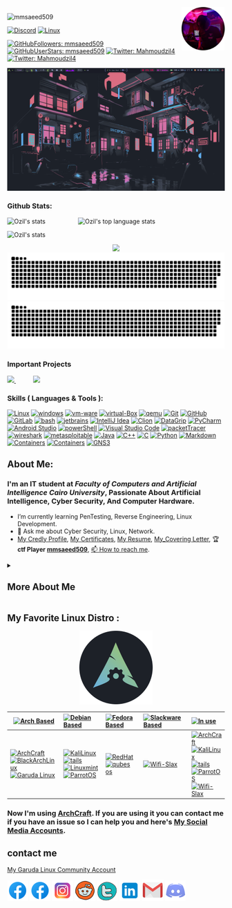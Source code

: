 <!-- <h2 align="center">Hi there 👋 I'm Mahmoud Mohamed ,You can call me Özil<br /> I'm Cyber Security Researcher/Enthusiast </h3> -->


<img align="right" width="100" height="100" src="/Images/OZIL.png">

<p align="left"> <img src="https://komarev.com/ghpvc/?username=mmsaeed509&label=Profile%20views&color=informational&style=plastic" alt="mmsaeed509" /> </p> 

<!-- ###########################################  ########################################### -->

[![Discord](https://img.shields.io/badge/discord-Discord-05122A?style=plastic&logo=Discord&color=informational)](https://github.com/mmsaeed509/mmsaeed509/blob/f1a8d5798f105d7fb752b6267704c08376a2c0f5/discordAcc.md)
[![Linux](https://img.shields.io/badge/gitlab-mmsaeed509-05122A?style=plastic&logo=gitlab&logoColor=informational&color=informational)](https://gitlab.com/mmsaeed509)

<!-- ###########################################  ########################################### -->

[![GitHubFollowers: mmsaeed509](https://img.shields.io/github/followers/mmsaeed509?style=social)](https://github.com/mmsaeed509)
[![GitHubUserStars: mmsaeed509](https://img.shields.io/github/stars/mmsaeed509?style=social)](https://github.com/mmsaeed509)
[![Twitter: Mahmoudzil4](https://img.shields.io/twitter/follow/Mahmoudzil4?style=social)](https://twitter.com/Mahmoudzil4)
[![Twitter: Mahmoudzil4](https://img.shields.io/twitter/url?style=social&url=https%3A%2F%2Ftwitter.com%2FMahmoudzil4)](https://twitter.com/Mahmoudzil4)
<!-- 
[![reddit : mmsaeed509](https://img.shields.io/reddit/subreddit-subscribers/mmsaeed509?style=social)](https://www.reddit.com/user/mmsaeed509)
[![reddit : mmsaeed509](https://img.shields.io/reddit/user-karma/link/mmsaeed509?style=social)](https://www.reddit.com/user/mmsaeed509)
[![reddit : mmsaeed509](https://img.shields.io/reddit/user-karma/comment/mmsaeed509?style=social)](https://www.reddit.com/user/mmsaeed509)
[![reddit : mmsaeed509](https://img.shields.io/reddit/user-karma/combined/mmsaeed509?style=social)](https://www.reddit.com/user/mmsaeed509) -->

<!--  My LinuxDesktopSetup  -->

<p align="center">
<a href="https://drive.google.com/file/d/1ia3OG3ZWhcE1rNqaud7cfaXRYcX-wKNx/view?usp=sharing">
  <img src="gif/themes.gif" />
</a>
<p/>

<!--  My LinuxDesktopSetup  -->

<!-- ###########################################  ########################################### -->

<!-- Github Stats -->

### Github Stats:
<!--
            &nbsp; -> space
            &emsp; -> 4x(&nbsp;)
-->
<p align="left">
    <img height="165" src="https://github-readme-stats.vercel.app/api?username=mmsaeed509&count_private=true&include_all_commits=true&theme=tokyonight" alt="Ozil's stats" /> &emsp;&emsp;&emsp;&emsp;&nbsp;&nbsp;&nbsp;
    <img src="https://github-readme-stats.vercel.app/api/top-langs/?username=mmsaeed509&layout=compact&theme=tokyonight" alt="Ozil's top language stats" />
</p>

<p align="left">
    <img src="https://github-profile-trophy.vercel.app/?username=mmsaeed509&theme=darkhub&margin-w=15&margin-h=15&column=8&v=2" alt="Ozil's stats" />
</p>

<!--  -->
<p align="center">
  
  <img src="http://github-readme-streak-stats.herokuapp.com?user=mmsaeed509&theme=tokyonight&date_format=j%20M%5B%20Y%5D&border=1A1B27"/>
  
  <img src="https://github.com/mmsaeed509/mmsaeed509/blob/snake/snake-dark.svg#gh-light-mode-only"/>
  <img src="https://github.com/mmsaeed509/mmsaeed509/blob/snake/snake-dark.svg#gh-dark-mode-only"/>
  
</p>

<!-- Github Stats -->

<!-- ###########################################  ########################################### -->

<!-- Important Projects -->

### Important Projects
            
<a href="https://github.com/mmsaeed509/bspwm-dots">
  <img src="https://github-readme-stats.vercel.app/api/pin/?username=mmsaeed509&repo=bspwm-dots&layout=compact&theme=tokyonight" />
</a>
            &emsp;&emsp;&nbsp;&nbsp;
<a href="https://github.com/mmsaeed509/Ransomware">
  <img src="https://github-readme-stats.vercel.app/api/pin/?username=mmsaeed509&repo=Ransomware&layout=compact&theme=tokyonight" />
</a>  
            
            
</p>


<!-- Important Projects -->

<!-- ###########################################  ########################################### -->

<!-- Skills ( Languages & Tools ) -->

### Skills ( Languages & Tools ):
[![Linux](https://img.shields.io/badge/OS-Linux-05122A?style=plastic&logo=Linux&color=informational)](https://www.linux.org/)
[![windows](https://img.shields.io/badge/OS-windows-05122A?style=plastic&logo=windows&logoColor=informational&color=informational)](https://www.microsoft.com/en-us/windows)
[![vm-ware](https://img.shields.io/badge/VM-vmware-05122A?style=plastic&logo=vmware&color=informational)](https://www.vmware.com/mena.html)
[![virtual-Box](https://img.shields.io/badge/VM-virtual%20Box-05122A?style=plastic&logo=virtualBox&color=informational)](https://www.virtualbox.org/)
[![qemu](https://img.shields.io/badge/VM-qemu-05122A?style=plastic&logo=qemu&color=informational)](https://www.qemu.org/)
[![Git](https://img.shields.io/badge/git-Git-05122A?style=plastic&logo=git&color=informational)](https://git-scm.com/)
[![GitHub](https://img.shields.io/badge/tool-GitHub-05122A?style=plastic&logo=github&&color=informational)](https://github.com/)
[![GitLab](https://img.shields.io/badge/tool-GitLab-05122A?style=plastic&logo=gitlab&&color=informational)](https://gitlab.com/)
[![bash](https://img.shields.io/badge/Shell-Bash-informational?style=flat&logo=gnu-bash&color=informational)](https://www.gnu.org/software/bash/)
[![jetbrains](https://img.shields.io/badge/jetbrains-jetbrains-05122A?style=plastic&logo=jetbrains&color=informational)](https://www.jetbrains.com/)
[![IntelliJ Idea](https://img.shields.io/badge/jetbrains-IntelliJ%20Idea-05122A?style=plastic&logo=intellij-idea&color=informational)](https://www.jetbrains.com/idea/)
[![Clion](https://img.shields.io/badge/jetbrains-CLion-05122A?style=plastic&logo=clion&color=informational)](https://www.jetbrains.com/clion/)
[![DataGrip](https://img.shields.io/badge/jetbrains-DataGrip-05122A?style=plastic&logo=datagrip&color=informational)](https://www.jetbrains.com/datagrip/)
[![PyCharm](https://img.shields.io/badge/jetbrains-pycharm-05122A?style=plastic&logo=pycharm&color=informational)](https://www.jetbrains.com/pycharm/)
[![Android Studio](https://img.shields.io/badge/tool-Android%20Studio-05122A?style=plastic&logo=android-studio&color=informational)](https://developer.android.com/studio)
[![powerShell](https://img.shields.io/badge/Shell-powerShell-05122A?style=plastic&logo=powerShell&color=informational)](https://docs.microsoft.com/en-us/powershell/)
[![Visual Studio Code](https://img.shields.io/badge/tool-Visual%20Studio%20Code-05122A?style=plastic&logo=visual-studio-code&color=informational)](https://code.visualstudio.com/)
[![packetTracer](https://img.shields.io/badge/Cisco-packetTracer-05122A?style=plastic&logo=cisco&color=informational)](https://www.netacad.com/)
[![wireshark](https://img.shields.io/badge/Networking-wireshark-05122A?style=plastic&logo=wireshark&color=informational)](https://www.wireshark.org/)
[![metasploitable](https://img.shields.io/badge/HackingTools-metasploitable-05122A?style=plastic&logo=metasploitable&color=informational)](https://sourceforge.net/projects/metasploitable/files/Metasploitable2/)
[![Java](https://img.shields.io/badge/language-Java-05122A?style=plastic&logo=Java&color=informational)](https://www.java.com/en/)
[![C++](https://img.shields.io/badge/language-C++-05122A?style=plastic&logo=c%2B%2B&color=informational)](https://www.cprogramming.com/)
[![C](https://img.shields.io/badge/language-C-05122A?style=plastic&logo=c&color=informational)](https://www.cprogramming.com/)
[![Python](https://img.shields.io/badge/language-Python-05122A?style=plastic&logo=python&color=informational)](https://www.python.org/)
[![Markdown](https://img.shields.io/badge/language-Markdown-05122A?style=plastic&logo=markdown&color=informational)](https://www.markdownguide.org/)
[![Containers](https://img.shields.io/badge/Containers-Docker-05122A?style=plastic&logo=docker&color=informational)](https://www.docker.com/)
[![Containers](https://img.shields.io/badge/Containers-podman-05122A?style=plastic&logo=podman&color=informational)](https://podman.io/)
[![GNS3](https://img.shields.io/badge/Networking-GNS3-05122A?style=plastic&logo=gns&color=informational)](https://www.gns3.com/)

<!-- Skills ( Languages & Tools ) -->

<!-- ###########################################  ########################################### -->

<!-- About Me -->

## About Me:

### I'm an IT student at *Faculty of Computers and Artificial Intelligence Cairo University*, Passionate About Artificial Intelligence, Cyber Security, And Computer Hardware. 
* I’m currently learning PenTesting, Reverse Engineering, Linux Development.
* 💬 Ask me about Cyber Security, Linux, Network.
* [My Credly Profile](https://www.credly.com/users/mahmoud-ahmed.f374e933), [My Certificates](Certifications_cv/), [My Resume](Certifications_cv/Mahmoud's%20Resume.pdf), [My_Covering Letter](/Certifications_cv/Mahmoud_CoveringLetter.pdf), 🏆 __ctf Player [mmsaeed509](https://cybertalents.com/dashboard)__, [📫 How to reach me](#contact-me).
<!-- START OF MORE ABOUT ME -->

<details>
   <summary><h2> More About Me </h2></summary>
<!--   <h1 align="center">More About Me  </h1> -->

![](/gif/meSetup.gif)

## My Favorite Youtube Channels : [![YouTube](https://img.icons8.com/color/48/000000/youtube--v1.png)](https://www.youtube.com/)
</br>

### *Tech & Cyber Security & Network & Linux & Programming Channels*

[![Jeff Geerling](https://yt3.ggpht.com/ytc/AKedOLSAzfhmFT-SZJnA7tXBiOMUOAGH871Zzg1ZegS9Tg=s88-c-k-c0x00ffffff-no-rj)](https://www.youtube.com/c/JeffGeerling)
[![Ashraf Ayad](https://yt3.ggpht.com/LdRSJTE40aIW7h3RRCUtSU3WLgqyB8v28LYJLiBc68QEKOb_VVsH66JaTPBY7PCeaJCjjH9UfvA=s88-c-k-c0x00ffffff-no-rj)](https://www.youtube.com/channel/UCpv2k4bgoPJw1NXPBljDWpw)
[![David Bombal](https://yt3.ggpht.com/ytc/AKedOLTVmtLFnPv-D9wjVmCdD7bSmVSARDsKBxFeXoh5=s88-c-k-c0x00ffffff-no-rj)](https://www.youtube.com/c/DavidBombal)
[![NetworkChuck](https://yt3.ggpht.com/ytc/AKedOLTHjL08GyIUwy_6DxA3GtUzyPU1aOs2CwgNtuRJ4A=s88-c-k-c0x00ffffff-no-rj)](https://www.youtube.com/c/NetworkChuck)
[![The Cyber Mentor](https://yt3.ggpht.com/ytc/AKedOLRGnc0be-YXi3zenYi6s8uwgPxi_IrLBZ7Rigv7=s88-c-k-c0x00ffffff-no-rj)](https://www.youtube.com/c/TheCyberMentor)
[![devaslife](https://yt3.ggpht.com/ytc/AKedOLRXjEoKDXoveL-JeNEFuutP47uaXuuN2xOxl18_7Q=s88-c-k-c0x00ffffff-no-rj)](https://www.youtube.com/c/devaslife/videos)
[![Hack The Box](https://yt3.ggpht.com/ytc/AKedOLQVcvnIgUT0yEI8k4Ef433JqCDpF_vZioVg2rbYEg=s88-c-k-c0x00ffffff-no-rj)](https://www.youtube.com/channel/UCi67lRCd5qpaHwSXNJisuRQ)
[![John Hammond](https://yt3.ggpht.com/ytc/AKedOLSKaXhsJjVcucr6ZGs4aFaBu_Qy-oY5z1KBLVGh0Q=s88-c-k-c0x00ffffff-no-rj)](https://www.youtube.com/c/JohnHammond010)
[![DistroTube](https://yt3.ggpht.com/3aTiR8-i48HnwXZKBacKe_niYg1zmIH2BFv_OqQotxqu3eurYH64sKF2YITmj41Y1p5iPYdaLQ=s88-c-k-c0x00ffffff-no-rj)](https://www.youtube.com/channel/UCVls1GmFKf6WlTraIb_IaJg)
[![Hak5](https://yt3.ggpht.com/ytc/AKedOLQLYwUybycVx47iqpJ-AbSCPACIltHBWax5J8-Uzg=s88-c-k-c0x00ffffff-no-rj)](https://www.youtube.com/channel/UC3s0BtrBJpwNDaflRSoiieQ)
[![Null Byte](https://yt3.ggpht.com/ytc/AKedOLS1xSh3DWY-lpQZXHhGiBN_ms8tUQlPi3qK34Zo=s88-c-k-c0x00ffffff-no-rj)](https://www.youtube.com/c/NullByteWHT)
[![ALFA Network Inc](https://yt3.ggpht.com/ytc/AKedOLQqCL-n54irXAaYTl_fAFJzeygWY-MrD4qN61Kg=s88-c-k-c0x00ffffff-no-rj)](https://www.youtube.com/alfanetworkinc)
[![Programming with Mosh](https://yt3.ggpht.com/tBEPr-zTNXEeae7VZKSZYfiy6azzs9OHowq5ZvogJeHoVtKtEw2PXSwzMBKVR7W0MI7gyND8=s88-c-k-c0x00ffffff-no-rj)](https://www.youtube.com/c/programmingwithmosh)
[![Chris Titus Tech](https://yt3.ggpht.com/ytc/AKedOLTE8sCvbu2Gebpjlu_bX4YJxwFbnKai7m8zxWD05g=s88-c-k-c0x00ffffff-no-rj)](https://www.youtube.com/channel/UCg6gPGh8HU2U01vaFCAsvmQ)
[![TechHut](https://yt3.ggpht.com/TUoF-6QCUIKy6XgFtMG5FWi5FLVhtaUPtTOLvE7Ca3eJif1_RKBci07fKK-QvKxhC0HALEBH7Q=s88-c-k-c0x00ffffff-no-rj)](https://www.youtube.com/c/TechHutHD)
[![freeCodeCamp.org](https://yt3.ggpht.com/ytc/AKedOLTtJvQ1Vfew91vemeLaLdhjOwGx3tTBLlreK_QUyA=s88-c-k-c0x00ffffff-no-rj)](https://www.youtube.com/c/Freecodecamp)
[![Abdul Bari](https://yt3.ggpht.com/ytc/AKedOLQ0ZzmuKDUAnn9PnXylG707Oii6hd73U8rXbRGW=s88-c-k-c0x00ffffff-no-rj)](https://www.youtube.com/channel/UCZCFT11CWBi3MHNlGf019nw)
[![Ghassan Shobaki Computer Science Lectures](https://yt3.ggpht.com/ytc/AKedOLRziOyQOebV9TKKzlhnrOtR0vtXCcbVg3x-YQ83=s88-c-k-c0x00ffffff-no-rj)](https://www.youtube.com/channel/UCthr5rA6EA4c1S0L2OOiygA)
[![Average Linux User](https://yt3.ggpht.com/WNCJOLrzF8mWbsdM9dPRFVIrzbTWcExCNZpDv8mxpdOMaaUsF5cCzyENuFL9-IMHYYbPL2Joh84=s88-c-k-c0x00ffffff-no-rj)](https://www.youtube.com/c/AverageLinuxUser)
[![Linus Tech Tips](https://yt3.ggpht.com/ytc/AKedOLTK0y25C0RJiEngT1ae9mrZLXIortPD-DKQxOlRkw=s88-c-k-c0x00ffffff-no-rj)](https://www.youtube.com/channel/UCXuqSBlHAE6Xw-yeJA0Tunw)
[![ExplainingComputers](https://yt3.ggpht.com/U__DRmlaSCOXd6DLbo0luGSwy3QcWZ2qn3mKiopA_pGAc1-2IulmKBxf61WiAX5BLb-7nMylng8=s88-c-k-c0x00ffffff-no-rj)](https://www.youtube.com/channel/UCbiGcwDWZjz05njNPrJU7jA)
[![SavvyNik](https://yt3.ggpht.com/ytc/AKedOLSoSCjd3Z-XOmSwaQBRfF--xJubceEw7NGSODt0mA=s88-c-k-c0x00ffffff-no-rj)](https://www.youtube.com/channel/UC3yaWWA9FF9OBog5U9ml68A)
[![Tech Talk](https://yt3.ggpht.com/ytc/AKedOLTwzfvzibolhjN7T8079z65wsO0jcT9h0TrMhASbA=s88-c-k-c0x00ffffff-no-rj)](https://www.youtube.com/channel/UCKSI_yXeN8tp7oE7YHFNDrw)
[![EF - Linux Made Simple](https://yt3.ggpht.com/ytc/AKedOLTgRNtVazS9dUng0bQKKG7HSLgNWcrLrFSApYAK8g=s88-c-k-c0x00ffffff-no-rj)](https://www.youtube.com/channel/UCX_WM2O-X96URC5n66G-hvw)
[![The Linux Foundation](https://yt3.ggpht.com/ytc/AKedOLSBqsaJopctjWq-q-9cmPjDu3sUoYKGeZTuZ7wOd0w=s88-c-k-c0x00ffffff-no-rj)](https://www.youtube.com/channel/UCfX55Sx5hEFjoC3cNs6mCUQ)
[![Fireship](https://yt3.ggpht.com/ytc/AKedOLR5CDv14gL4DQ7I4gxIlBMY6u-CNsq2qfeev48R2g=s88-c-k-c0x00ffffff-no-rj)](https://www.youtube.com/c/Fireship/videos)
[![Computerphile](https://yt3.ggpht.com/ytc/AKedOLRIHOJ6csLm65iTTRAyXNdoiM4RVa3et7bsWLmqBg=s88-c-k-c0x00ffffff-no-rj)](https://www.youtube.com/channel/UC9-y-6csu5WGm29I7JiwpnA)
[![Clear Code](https://yt3.ggpht.com/aQ-U3cm79DzvECgOWdfZz6PIbf3xPMe3ZfCf5McgALiBUXJmYcDQPBavxjqHE4GOLLobsOIVIg=s88-c-k-c0x00ffffff-no-rj)](https://www.youtube.com/channel/UCznj32AM2r98hZfTxrRo9bQ)
[![Chris Titus Crypto](https://yt3.ggpht.com/_5f8hST3tx2XE99e_IKV6IIYrME0hAv7tjh8sjlPHhQ9w1RBzff-YeSix8OG16D_0rI1gIV5=s88-c-k-c0x00ffffff-no-rj)](https://www.youtube.com/c/ChrisTitusCrypto/videos)
[![https://www.youtube.com/user/TheYoctoProject](https://yt3.ggpht.com/ytc/AKedOLRfNp21jIjDtIMDjZ_eFh5GbjMUD8Es1ml9r12M=s88-c-k-c0x00ffffff-no-rj)](https://www.youtube.com/user/TheYoctoProject)

### *Gaming & Setup & Review Channels*

[![Jarrod'sTech](https://yt3.ggpht.com/ytc/AKedOLQHi6TAHmHUwAqdCwj_3688KLEHkXxYEhUvnuv1Kg=s88-c-k-c0x00ffffff-no-rj)](https://www.youtube.com/channel/UC2Rzju32yQPkQ7oIhmeuLwg)
[![Tech Quotes](https://yt3.ggpht.com/ytc/AKedOLQV1IhA89LrDlUyXcVLOhyYHanHLIkG0p-SsKaN=s88-c-k-c0x00ffffff-no-rj)](https://www.youtube.com/channel/UCsAPtCbNnz436DaAr9S3jUw)
[![EPIC HARDWARE](https://yt3.ggpht.com/ytc/AKedOLT6N1RBKVw9lwigR2RF7z59F9XSwtDmlx7idVV8=s88-c-k-c0x00ffffff-no-rj)](https://www.youtube.com/channel/UC-MKe5ZS6BoXYfSIyP8puCg/featured)
[![سنكرة SANKARA](https://yt3.ggpht.com/ytc/AKedOLQ341O5dYPL0sZVkhmaj22Sr7iNYMC33w1f3KFuUQ=s88-c-k-c0x00ffffff-no-rj)](https://www.youtube.com/channel/UCNR623NFV3DbWpPTrA8cI_A)
[![Omardizer | عمرديزر](https://yt3.ggpht.com/ytc/AKedOLSHnYVS6_m1nE_EKdL8RqlADPkAc3uJh5CbUg1-gg=s88-c-k-c0x00ffffff-no-rj)](https://www.youtube.com/channel/UC1FYFqgdW_1LueJTmXn-8cg)
[![Matthew Moniz](https://yt3.ggpht.com/ytc/AKedOLT6qjOpmSn_Ynm9GpnWYBKyjEcpyjNS8P_B6qvvTRM=s88-c-k-c0x00ffffff-no-rj)](https://www.youtube.com/channel/UCVlMUh4WsDQvOxCJJXmWwdw)
[![D7MAS](https://yt3.ggpht.com/ytc/AKedOLT-UnUemVOnYosajnP-1NRIGEHRvD0CmGbH6rRu=s88-c-k-c0x00ffffff-no-rj)](https://www.youtube.com/user/SgtDhmas/channels)
[![Arabhardware - عرب هاردوير](https://yt3.ggpht.com/ytc/AKedOLSZPULXksuZCTCZKhEttms9Fyfl0AKbfQ7IRBnFtA=s88-c-k-c0x00ffffff-no-rj)](https://www.youtube.com/channel/UC4hJegNmN0gKiJMgVk3icHg)
[![Cambotar | كمبوطر ](https://yt3.ggpht.com/fsy0MPpnKZE2xBSrOJTbhtdOyBTGX0sq8gRmfE2CmXluga3WLI_FiIhyx4DMsyOXbQSUJEnQ=s88-c-k-c0x00ffffff-no-rj)](https://www.youtube.com/channel/UC-BZxIdlztx9bvptinxpnlg)
[![DIY Perks](https://yt3.ggpht.com/ytc/AKedOLS6UPNPQPwGeEU9cSybQQ9e3TiPAe7yyUu4eMcMRQ=s88-c-k-c0x00ffffff-no-rj)](https://www.youtube.com/c/DIYPerks)
[![Android Basha | أندرويد باشا](https://yt3.ggpht.com/gpNF-Hqc8iZJYgIxpRtWVB3K4-v0-yGjl5nxyDKmgS7UigeiW0V9M2T46D__j9ZNN1Xnc0G2=s88-c-k-c0x00ffffff-no-rj)](https://www.youtube.com/c/AndroidBasha)
[![Camera Basha | كاميرا باشا](https://yt3.ggpht.com/ytc/AKedOLTnyxq2_98g8qFyiTr1XBwVBLDKDUDEN_usWWNf=s88-c-k-c0x00ffffff-no-rj)](https://www.youtube.com/channel/UCSg5-KvujMNs7nOj4WgLt3g)
[![Gaming Basha | جيمنج باشا](https://yt3.ggpht.com/zLeFfYO3_5AIhs_Oc2duuP6PS6-cb_Mz_7HYl__62PTeMuU3F8AQmOAt8HIR743HMNonkrLB=s88-c-k-c0x00ffffff-no-rj)](https://www.youtube.com/channel/UCIWgNj19ia7sR7cxJkIKsLw)
[![Salah G. Hamed](https://yt3.ggpht.com/4m4tlROMNFvfCASbhN0sHwLC3kdz1XAKhz75zrH1qzOTzNdKq7AdjeqCiss1JVCvY8EpSrOuaw=s88-c-k-c0x00ffffff-no-rj)](https://www.youtube.com/user/SalahSelwady)
[![Marques Brownlee](https://yt3.ggpht.com/lkH37D712tiyphnu0Id0D5MwwQ7IRuwgQLVD05iMXlDWO-kDHut3uI4MgIEAQ9StK0qOST7fiA=s88-c-k-c0x00ffffff-no-rj)](https://www.youtube.com/c/mkbhd/videos)
[![Mustafa El-Feki - مصطفى الفقي](https://yt3.ggpht.com/5ZlPWfV6nIWIN9Lcc9mOdJgf514it0ir675qlUvnq3_awpBZyILPSQa_NwZcxFbaoUNaxrhyaA=s88-c-k-c0x00ffffff-no-rj)](https://www.youtube.com/channel/UCIij97kWTAKuVPE1DBlZvaw)
[![Designs By IFR](https://yt3.ggpht.com/ytc/AKedOLQ5yPJN3daHYRh68muDONqKbB7gfwC9-1CFaLw2aw=s88-c-k-c0x00ffffff-no-rj)](https://www.youtube.com/channel/UCV11AccJeiMX4ZyHErV2oPw)
[![UTD Saudi فيصل السيف ](https://yt3.ggpht.com/ytc/AKedOLTOGUUJZWTSApSvJpSo8q6b3LNPtd-1fg5m4W7R=s88-c-k-c0x00ffffff-no-rj)](https://www.youtube.com/c/uptodateksa2)
[![ARTech](https://yt3.ggpht.com/ZWhXvV_0DwYkPnvT4eDbnnYjzMi2kT_Lh_d7tjXWdZ8sXJAXlrKeJspDaNNk3XZSR4EuRQyC=s88-c-k-c0x00ffffff-no-rj)](https://www.youtube.com/channel/UCaTeZaCUYuwRTpyPFoLCtWA)
[![AHW Esports](https://yt3.ggpht.com/ytc/AKedOLQ6Iuums2QHcaGkVlLYwDQaSz8GpPbDi9KHIh3X=s88-c-k-c0x00ffffff-no-rj)](https://www.youtube.com/channel/UCmFHCQfTa4i39pyW1_agCaw)
[![ARGamez](https://yt3.ggpht.com/Iw1So2MUVIU6DSD-zK_R6UBM7DgCTX2V356IFYwrtze_4pceVHeXXcfO5v2f9DOTy4I00h7jdIA=s88-c-k-c0x00ffffff-no-rj)](https://www.youtube.com/channel/UCb5Gfvwr0sfG-tudqYc_tBg)
[![AHW Benchmarks](https://yt3.ggpht.com/DmkfZVEGqOM4lpV_fhZvKJ5FJb3ZCRoTZOQGXEyo3saSEDj7QCMC0qs4ahvnx5uyRli3hU8pOjs=s88-c-k-c0x00ffffff-no-rj)](https://www.youtube.com/channel/UC6xR50My4y5gDZK_OhkuKEA)
[![Yalla League](https://yt3.ggpht.com/ytc/AKedOLS0w_8aVifUZSsoqmQME89_5qpUbc2s9IPsOLIO=s88-c-k-c0x00ffffff-no-rj)](https://www.youtube.com/channel/UCWJWmv4WsHTYEcGCh0MI_yA)

###   *JetBrains Channels*

[![JetBrainsTV](https://yt3.ggpht.com/ytc/AKedOLTqWbbqTs-obiyFw5ZDvKGYXHnaSU6kY0ciqw0oFw=s88-c-k-c0x00ffffff-no-rj)](https://www.youtube.com/user/JetBrainsTV/channels)
[![IntelliJ IDEA by JetBrains](https://yt3.ggpht.com/ytc/AKedOLR7gbzR0xhCIkhUAzw6lBiMvYUg7GSUEB3rrpiNYg=s88-c-k-c0x00ffffff-no-rj)](https://www.youtube.com/user/intellijideavideo)
[![PyCharm by JetBrains](https://yt3.ggpht.com/ytc/AKedOLQDA1klp1_3RHR-OF04DbnzSUxILe9uazyHsAjP=s88-c-k-c0x00ffffff-no-rj)](https://www.youtube.com/channel/UCak6beUTLlVmf0E4AmnQkmw)
[![nodiagnosticrequired](https://yt3.ggpht.com/ytc/AKedOLTum-rqqyQ5acBWoAb2qe4lduyZ4TtBqne9HLc2=s88-c-k-c0x00ffffff-no-rj)](https://www.youtube.com/channel/UCJZdS1wIqASD1MVrJyX8M2Q)
[![Kotlin by JetBrains](https://yt3.ggpht.com/QfykgcpEnn5dDj_yG8NwtcQiSiSSZuT091pzEACtBECGh7xuVydpV2l6rEw1IJB0kzLQaTKnfg=s88-c-k-c0x00ffffff-no-rj)](https://www.youtube.com/channel/UCP7uiEZIqci43m22KDl0sNw)
[![JetBrains Techlab](https://yt3.ggpht.com/f_aCqHDN3fXJ_T0HEvHyyRYoy4Z0zQ-whlVtXumhYrtRNMvZSL5bj9Mfj0y9iKxPFH--g6jP=s88-c-k-c0x00ffffff-no-rj)](https://www.youtube.com/channel/UCU1w5Rx4bnDjw6kh3qFdTbg)


### *Scientific Channels*

[![anaHr](https://yt3.ggpht.com/ytc/AKedOLSmlT3YjOGm8ULjUARe8daZkRzom1zqT5KH6iKE=s88-c-k-c0x00ffffff-no-rj)](https://www.youtube.com/c/anaHr)
[![Khan Academy](https://yt3.ggpht.com/ytc/AKedOLTYTpeOiL8n_l9gepDh3m3vczvElfHZO-BR6oAf=s88-c-k-c0x00ffffff-no-rj)](https://www.youtube.com/c/khanacademy)
[![PowerCert Animated Videos](https://yt3.ggpht.com/ytc/AKedOLRhwNZCszdNIave6ukHo3xv4fMR2zdW1Fl_TS8Lcg=s88-c-k-c0x00ffffff-no-rj)](https://www.youtube.com/channel/UCJQJ4GjTiq5lmn8czf8oo0Q)
[![GeeksforGeeks](https://yt3.ggpht.com/ytc/AKedOLTBiDouO3A3z9x7RCzehRqJGkV6xnlxcREz6BuTvA=s88-c-k-c0x00ffffff-no-rj)](https://www.youtube.com/c/GeeksforGeeksVideos)

### *FootBall & Entertainment & Economics and Others Channels*

[![INNA](https://yt3.ggpht.com/TD2TM2BSF2OfaDqsvSHxulpvfQ3xy5EsQ_9tg-a9Quni2Aw0lFCfJI6MjKT3jrO6ms-0k0n8ZDw=s88-c-k-c0x00ffffff-no-rj)](https://www.youtube.com/c/Inna/channels)
[![D7CAR](https://yt3.ggpht.com/ytc/AKedOLRtKz-dCpEF91uuzhn7RrYNHWETvcFzOwvK6e21=s88-c-k-c0x00ffffff-no-rj)](https://www.youtube.com/channel/UCjqr3uXUOoOCqzbzG4Ng_Ag)
[![ElKaweer - الكوير ](https://yt3.ggpht.com/ytc/AKedOLQXHr3-Z9hZiWcA7jUS_O4VpGD4l2CTpX9nveyiXw=s88-c-k-c0x00ffffff-no-rj)](https://www.youtube.com/channel/UCvRbdoDaIeiY6umPJg1L0KA)
[![Mamdouh NasrAllah](https://yt3.ggpht.com/ytc/AKedOLQrZVs2tAtB3vHZyByEdT38Li-o_NI2okjGIFe3Bg=s88-c-k-c0x00ffffff-no-rj)](https://www.youtube.com/channel/UC9c89meMU-ES5hb3CVAgIjQ)
[![MNEU](https://yt3.ggpht.com/Y04vRk57lxiqPaiz8SXglGX_dmAweusWyYfKVti4JWS45MJKcenBJZS-vTBDLMprewIKQkK4=s88-c-k-c0x00ffffff-no-rj)](https://www.youtube.com/user/NasrAllah99)
[![Omar Abdelrahim](https://yt3.ggpht.com/ytc/AKedOLR3JfcX0JwLPG3I2bV2D8i2xo1khQpzXFwFX4pM=s88-c-k-c0x00ffffff-no-rj)](https://www.youtube.com/channel/UCxmEEGYXJkgJJO12nJhXl5g)
[![اقتصاد الكوكب](https://yt3.ggpht.com/ytc/AKedOLTjvlaBHO_gyhx9dtAajhJrb75u_Y--YtMhfrTTzg=s88-c-k-c0x00ffffff-no-rj)](https://www.youtube.com/channel/UCjMdgUQQM68S7tdXspE45Ag)
[![المخبر الاقتصادي - Mokhbir Eqtisadi](https://yt3.ggpht.com/ytc/AKedOLQ4Kib6pue0ajUUgXRJiMZI6dbZt7qgLVn3EXbB_g=s88-c-k-c0x00ffffff-no-rj)](https://www.youtube.com/c/MokhbirEqtisadi)
[![German Football](https://yt3.ggpht.com/ytc/AKedOLTKQ0Ujgoi92io1hNgN56iSvZmyM_bYCxTwqKy2=s88-c-k-c0x00ffffff-no-rj)](https://www.youtube.com/c/GermanFootball)
[![Bundesliga](https://yt3.ggpht.com/ytc/AKedOLQRRttxgURK4xqE0A-GcFZlEhxL5skaKlYLjZtOyg=s88-c-k-c0x00ffffff-no-rj)](https://www.youtube.com/bundesligatv)
[![beIN SPORTS](https://yt3.ggpht.com/ytc/AKedOLT3ruHgMaBrdKn9IJwUZQen-8BlZeOy4J_2zG4gOw=s88-c-k-c0x00ffffff-no-rj)](https://www.youtube.com/c/beINSPORTS/channels)
[![Ahmed El-Beheiry_أحمد بحيري](https://yt3.ggpht.com/ytc/AKedOLQsNi7da9g2qpuKXGzpqOOygUjWrtyILMv9aJo5=s88-c-k-c0x00ffffff-no-rj)](https://www.youtube.com/c/AhmedBehiry)
[![Alshakhanah Alshangy](https://yt3.ggpht.com/ytc/AKedOLSPRlknL8LrgAuFmCpqTDQZYXGmSiCuqWRlJNItAg=s88-c-k-c0x00ffffff-no-rj)](https://www.youtube.com/c/AlshakhanahAlshangy)
[![محمد عدنان Mohamad Adnan](https://yt3.ggpht.com/ytc/AKedOLSz8tiRdtqVlfndyVVxqJczA5qvz95fcBa22smdiQ=s88-c-k-c0x00ffffff-no-rj)](https://www.youtube.com/channel/UCxUPU7lI249SW_j5WgByJRA)
[![FC Bayern Munich](https://yt3.ggpht.com/bUoqRSR8mGhGwTX0rPgsFUNAaDM2yZacgYOoSYtuv21-GXOGeDehD5glMD3S50YOsGYIvgsMWA=s88-c-k-c0x00ffffff-no-rj)](https://www.youtube.com/c/fcbayern)
[![AL HASHIM - حسن هاشم](https://yt3.ggpht.com/ytc/AKedOLRHEPdYBD51TTzHSz136-MfO561azOeXisW-7zA=s88-c-k-c0x00ffffff-no-rj)](https://www.youtube.com/channel/UCN1Lyow-3R4jtN-cddDd_eQ)
[![AJ+ كبريت](https://yt3.ggpht.com/ytc/AKedOLRy_PEs6XEYxfQJy6B95qNSsOxDCHvgOSvdtaROFQ=s88-c-k-c0x00ffffff-no-rj)](https://www.youtube.com/channel/UC-4KnPMmZzwAzW7SbVATUZQ)
[![Elplatform - البلاتفورم](https://yt3.ggpht.com/ytc/AKedOLSujrhOtYxqMPmw-aFK_x5qnAkMA49hhVI_F1fV=s88-c-k-c0x00ffffff-no-rj)](https://www.youtube.com/channel/UCO6ST5lJ_wsVIM_6cBiqUvw)
[![يحيى عزام](https://yt3.ggpht.com/tUkNM2gRl7xKoS13i90fnJciObw-9UpXyRtnCAo0Sc8LeGlnayu7lR8dfA8DEoZGwIxim0DMjQ=s88-c-k-c0x00ffffff-no-rj)](https://www.youtube.com/c/YayaAzzam/channels)
[![EL BALF - الاسطى عبده الـبلــف](https://yt3.ggpht.com/3gUKyrmv33zdTHI39Nc4c985bG8UIhJT-KWu9BbxZyXiA-luhmG-qDRZn6ujcTfsaNAFIEFtAg=s88-c-k-c0x00ffffff-no-rj)](https://www.youtube.com/channel/UCyzSRvqm6AVuNtYOMNYEA0Q)
[![YAYA Gaming - العب يا نووب](https://yt3.ggpht.com/ytc/AKedOLSoUpnkvIV_CprQt6P2hyo-bxQW1vaA6uZ6gWn_Qs8=s88-c-k-c0x00ffffff-no-rj)](https://www.youtube.com/channel/UCh6Vd2V_fKhmTYAfeHcOI2A)
[![Premium League](https://yt3.ggpht.com/HOainx3zIByvlAipc0YVLRe67da0G6dxcbDyX-M72Z-SALSnWVWtcMRIn1lsvBDruySYtabL=s88-c-k-c0x00ffffff-no-rj)](https://www.youtube.com/c/PremiumLeagueTV/videos)
[![Saba7o Korah - صباحو كورة](https://yt3.ggpht.com/-bSgg-gyXAA8AGNdJAwHkFD_-VhtCnJ1VwrPUvkZ_jXlLs74WnZ8f1L6kn6GBcydjNBoBcJT=s88-c-k-c0x00ffffff-no-rj)](https://www.youtube.com/channel/UCAIxr4DpLZH-Iih4mlbLjiA)
[![El Hareef - الحريف](https://yt3.ggpht.com/ytc/AKedOLSiUZxr8rJ2F8BiE0dm1x1F6RibgZV1lAFx0Sk48Q=s88-c-k-c0x00ffffff-no-rj)](https://www.youtube.com/channel/UCNbLomUt7UkAUKOxByVKVtA)
[![Ahmad Tawfik](https://yt3.ggpht.com/ytc/AKedOLRBS5tBVujA93gHIdJHOQVqSLT4uhH1aeR-ugveJw=s88-c-k-c0x00ffffff-no-rj)](https://www.youtube.com/channel/UCVMeoYAy4w09_pQycgl7z7Q/featured)
[![الغافري QQQ](https://yt3.ggpht.com/hfE2Rl8nhT0iMhzdbuoc5OJdpYuzRY-fwoQdIS4d0f7_qUHx1JkJHe-ctd-VWsDva--c8RJr-A=s88-c-k-c0x00ffffff-no-rj)](https://www.youtube.com/channel/UCeriWoRVWMHXBbo-FNG-0GQ)

## My Tools As A Black Theme 🖤

![Tools As A Black theme](/Images/Black-Theme_Setup.jpg)


## [My Setup](/MySetup/README.md)

![](/gif/setup.gif)

## [My Desktop](https://github.com/mmsaeed509/bspwm-dots)
![](/gif/ALLTHEMES.gif)


## Games & Hobbies :
Games :

![stronghold crusader](https://img.icons8.com/fluency/48/000000/crusader.png)
![valorant](https://img.icons8.com/color/48/000000/valorant.png)
![FIFA](https://img.icons8.com/color/48/000000/fifa18.png)
![pes](https://img.icons8.com/officel/16/000000/football2--v1.png)
![gta](https://img.icons8.com/ios-filled/50/000000/rockstar-games.png)
![gta-grand](https://img.icons8.com/dusk/50/000000/grand-theft-auto-v.png)
![Hulk](https://img.icons8.com/color/48/000000/hulk.png)

Hobbies : 

![music](https://img.icons8.com/fluency/48/000000/apple-music.png)
![football](https://img.icons8.com/ios/50/000000/goalkeeper-with-net.png)
![sport](https://img.icons8.com/color/48/000000/running--v1.png)
![wwe](https://img.icons8.com/color/48/000000/championship-belt.png)
![pc building](https://img.icons8.com/fluency/48/000000/pc-on-desk.png)


## Favorite National Team & Team :      

&emsp;&emsp;&emsp;&emsp;&emsp;&emsp;&emsp;&emsp;&emsp;&emsp;&nbsp;&nbsp;&nbsp;&nbsp; **Germany 🇩🇪**  &emsp;&emsp;&emsp;&emsp;&emsp;&emsp;&emsp;&emsp;&emsp;&emsp;&emsp;&emsp;&emsp;&emsp;&emsp;&emsp;&emsp;&emsp;&emsp;&emsp;&emsp;&emsp;&emsp;&emsp;&emsp;**FC Bayern München ❤️❤️**

<p align="center">
    <img height="165" src="/Images/dfb_team.png" alt="Germany 🇩" />
       &emsp;&emsp;&emsp;&emsp;&emsp;&emsp;&emsp;&emsp;&emsp;&emsp;&emsp;&emsp;&emsp;&emsp;&emsp;&emsp;&emsp;&emsp;&emsp;&emsp;&emsp;&emsp;&emsp;&emsp;
    <img height="135" src="/Images/fcbayern.png" alt="FC Bayern München ❤️❤️" />
</p>

</details>


<!-- END OF MORE ABOUT ME -->

<!-- ###########################################  ########################################### -->

<!--  -->

## My Favorite Linux Distro :
<p align="center">
<a href="https://archcraft.io/">
  <img src="/Images/Archcraft-logo.svg" />
</a>
<p/>



|[![Arch Based](https://img.shields.io/badge/OS-ArchBased-05122A?style=plastic&logo=ArchLinux&color=informational&style=for-the-badge)](https://archlinux.org/) | [![Debian Based](https://img.shields.io/badge/OS-DebianBased-05122A?style=plastic&logo=debian&color=informational&style=for-the-badge)](https://www.debian.org/) | [![Fedora Based](https://img.shields.io/badge/OS-FedoraBased-05122A?style=plastic&logo=Fedora&color=informational&style=for-the-badge)](https://getfedora.org/) | [![Slackware Based](https://img.shields.io/badge/OS-SlackwareBased-05122A?style=plastic&logo=Slackware&color=informational&style=for-the-badge)](http://www.slackware.com/) |[![In use](https://img.shields.io/badge/OS-In%20use-05122A?style=plastic&logo=linux&color=informational&style=for-the-badge)](https://www.linux.org/) | 
| -----------|:-------------|:-------------|:----------------|:----------|
|[![ArchCraft](https://img.shields.io/badge/OS-ArchCraft-05122A?style=plastic&logo=ArchLinux&color=informational&logoColor=green)](https://archcraft.io/) </br> [![BlackArchLinux](https://img.shields.io/badge/OS-blackarchLinux-05122A?style=plastic&logo=ArchLinux&logoColor=black&color=informational)](https://blackarch.org/)</br> [![Garuda Linux](https://img.shields.io/badge/OS-GarudaLinux-05122A?style=plastic&logo=ArchLinux&color=informational&logoColor=important)](https://garudalinux.org/)| [![KaliLinux](https://img.shields.io/badge/OS-KaliLinux-05122A?style=plastic&logo=KaliLinux&color=informational)](https://www.kali.org/) </br> [![tails](https://img.shields.io/badge/OS-Tails%20OS-05122A?style=plastic&logo=tails&color=informational)](https://tails.boum.org/) </br> [![Linuxmint](https://img.shields.io/badge/OS-Linuxmint-05122A?style=plastic&logo=Linuxmint&color=informational)](https://linuxmint.com/) </br> [![ParrotOS](https://img.shields.io/badge/OS-ParrotOS-05122A?style=plastic&logo=debian&color=informational)](https://parrotsec.org/) | [![RedHat](https://img.shields.io/badge/OS-Red%20Hat-05122A?style=plastic&logo=RedHat&color=informational&logoColor=red)](https://www.redhat.com/en) </br> [![qubes os](https://img.shields.io/badge/OS-QubesOS-05122A?style=plastic&logo=QubesOS&color=informational)](https://www.qubes-os.org/) | [![Wifi-Slax](https://img.shields.io/badge/OS-WifiSlax-05122A?style=plastic&logo=slackware&color=informational)](https://www.wifislax.com/) | [![ArchCraft](https://img.shields.io/badge/OS-ArchCraft-05122A?style=plastic&logo=ArchLinux&color=informational&logoColor=green)](https://archcraft.io/) </br> [![KaliLinux](https://img.shields.io/badge/OS-KaliLinux-05122A?style=plastic&logo=KaliLinux&color=informational)](https://www.kali.org/) </br> [![tails](https://img.shields.io/badge/OS-Tails%20OS-05122A?style=plastic&logo=tails&color=informational)](https://tails.boum.org/) </br> [![ParrotOS](https://img.shields.io/badge/OS-ParrotOS-05122A?style=plastic&logo=debian&color=informational)](https://parrotsec.org/) </br> [![Wifi-Slax](https://img.shields.io/badge/OS-WifiSlax-05122A?style=plastic&logo=slackware&color=informational)](https://www.wifislax.com/)|




### Now I'm using [ArchCraft](https://archcraft.io/). If you are using it you can contact me if you have an issue so I can help you and here's [My Social Media Accounts](#contact-me).

<!-- More About Me: -->

<!-- ###########################################  ########################################### -->

<!-- contact me -->

## contact me
[My Garuda Linux Community Account](https://forum.garudalinux.org/u/mmsaeed509/)

[![facebook](/Images/facebook-new.png)](https://www.facebook.com/engrody.linux.5/)
[![facbook](/Images/facebook-new.png)](https://www.facebook.com/profile.php?id=100051122386367)
[![instagram](/Images/instagram-new.png)](https://www.instagram.com/mmsaeed509/)
[![Reddit](/Images/reddit--v4.png)](https://www.reddit.com/user/mmsaeed509)
[![tewtter](/Images/old-twitter-logo.png)](https://twitter.com/Mahmoudzil4)
[![linkedin](/Images/linkedin.png)](https://www.linkedin.com/in/mahmoud-mohamed-said-ahmed-a934b21a5/?fbclid=IwAR0Rd44zZ5v5k6AYz5sgWESonJiUTbAza0oYKxxJsXieK8Muvia59vu-0io)
[![gmail](/Images/gmail--v1.png)](https://github.com/mmsaeed509/mmsaeed509/blob/79a3c3230d9a432559ed6d854edf9f82b8f08005/mail.md)
[![Discord](/Images/discord-logo.png)](https://github.com/mmsaeed509/mmsaeed509/blob/9db1dd287170134273978d20595d3ab671323bd2/discordAcc.md)

<!-- contact me -->



<!-- ########################################### END ########################################### -->
